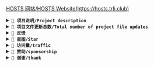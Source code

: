 [HOSTS 网站/HOSTS Website(https://hosts.trli.club)](https://hosts.trli.club)<br/>

<details>
<summary><code><strong>📃 项目说明/Project description<br/></strong></code></summary>
🛑Only for learning, communication, self-use, academic research use, do not commercial use!! Please comply with local laws and regulations, download must be deleted within 24 hours ！！！！<br/>
🛑仅供学习交流和自用、学术研究使用，请勿商用!!!请遵守当地法律法规，下载后24小时内必须删除！！！！<br/>
International/China accelerated ad filtering rules subscription.<br/>
国际/中国加速广告过滤规则订阅<br/>
Cold Mo (TRLI) rules is the only one to provide a global comparison of the library.<br/>
冷莫(trli)的规则唯一一个提供全球比较全的库。 <br/>
This rule is a popular rule on upstream Github and GitLab. It is not maintained by me. I only maintain the whitelist that uses this rule<br/>
该规则是上游github和gitlab热门规则，并非是我维护，我只维修使用该规则的白名单<br/>
The blacklist and whitelist have been processed, that is, the blacklist has been used, and the mistakenly killed domain name has been processed<br/>
The black and white list is global<br/>
Let me know if it was a mistake<br/>
已经处理黑白名单，即使用了黑名单，在处理的时候已经把误杀的域名处理了<br/>
黑白名单是来自全球的<br/>
误杀就告诉我<br/>
</details>

<details><summary><code><strong>📃 项目文件更新总数/Total number of project file updates<br/></strong></code></summary>


Total ad-hosts-pro 屏蔽追踪广告总数: 8311495

Total ad-hosts-lite 屏蔽追踪广告总数: 8017233

Total allowlist list 允许名单总数: 109424

Total ad-youtube-hosts 屏蔽追踪广告总数: 111242

Total DNS分流加速国内规则列表总数: 115497

Total DNS分流加速国外规则列表总数: 767210
 </details>

 <details>
 <summary><code><strong>📃 反馈<br/></strong></code></summary>

[QQ频道【莫莫频道】](https://qun.qq.com/qqweb/qunpro/share?_wv=3&_wwv=128&inviteCode=1NPqQe&from=246610&biz=ka) <br/>
[冷莫trli项目反馈(qq)](https://support.qq.com/product/496579)<br/>
[冷莫trli项目反馈(github)](https://github.com/Potterli20/hosts/discussions)<br/>
 </details>

<details>
<summary><code><strong>📃 星图/Star<br/></strong></code></summary>

[![Stargazers over time](https://starchart.cc/Potterli20/hosts.svg)](https://starchart.cc/Potterli20/hosts)<br/>
</details>

<details>
<summary><code><strong>📃 访问量/traffic<br/></strong></code></summary>

![](http://profile-counter.glitch.me/potterli20/count.svg)<br/>
</details>

<details>
<summary><code><strong>📃 赞助/sponsorship<br/></strong></code></summary>

<img width="200" src="https://file-git.trli.club/file/picture/0.jpg" /><br/>
</details>

<details>
<summary><code><strong>📃 谢谢/thank<br/></strong></code></summary>

@hezhijie0327 @Loyalsoldier @felixonmars ...<br/>
</details>
